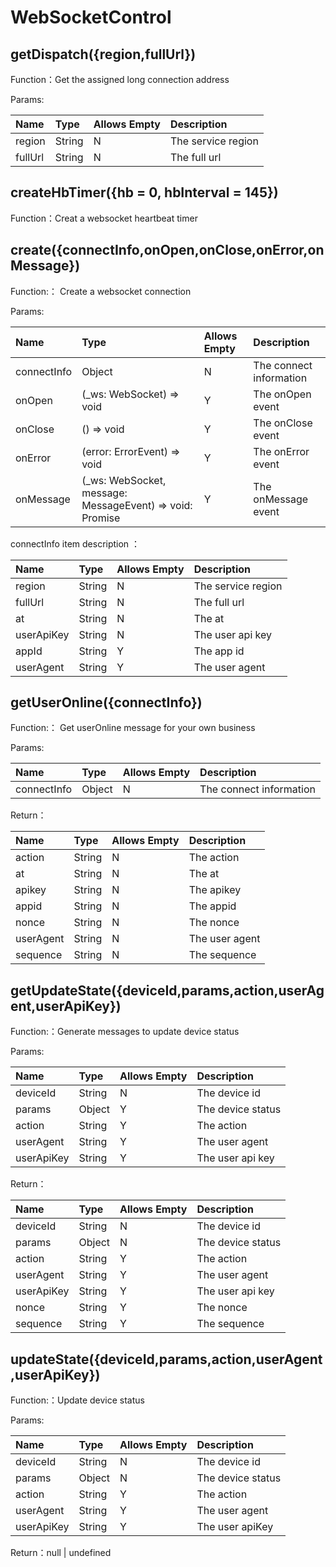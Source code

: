 # WebSocketControl
 
## getDispatch({region,fullUrl})

Function：Get the assigned long connection address

Params:

| Name        | Type | Allows Empty | Description            |
| :--------- | :------------------------ | :------- | :-------------------------- |
| region     | String                    | N        | The service region          |
| fullUrl    | String                    | N        | The full url |

## createHbTimer({hb = 0, hbInterval = 145})

Function：Creat a websocket heartbeat timer

## create({connectInfo,onOpen,onClose,onError,onMessage})

Function:： Create a websocket connection

Params:

| Name        | Type | Allows Empty | Description            |
| :--------- | :------------------------ | :------- | :-------------------------- |
| connectInfo     | Object                                             | N        | The connect information   |
| onOpen          | (_ws: WebSocket) => void                           | Y        | The onOpen event  |
| onClose         | () => void                                         | Y        | The onClose event |
| onError         | (error: ErrorEvent) => void                        | Y        | The onError event |
| onMessage       | (_ws: WebSocket, message: MessageEvent) => void: Promise<WebSocket>     | Y        | The onMessage event |

connectInfo item description ：

| Name        | Type | Allows Empty | Description            |
| :--------- | :------------------------ | :------- | :-------------------------- |
| region     | String                    | N        | The service region          |
| fullUrl    | String                    | N        | The full url |
| at         | String                    | N        | The at         |
| userApiKey | String                    | N        | The user api key |
| appId      | String                    | Y        | The app id          |
| userAgent  | String                    | Y        | The user agent |

## getUserOnline({connectInfo})

Function:： Get userOnline message for your own business

Params:

| Name        | Type | Allows Empty | Description            |
| :--------- | :------------------------ | :------- | :-------------------------- |
| connectInfo     | Object                | N        | The connect information   |

Return：

| Name        | Type | Allows Empty | Description            |
| :--------- | :------------------------ | :------- | :-------------------------- |
| action     | String                    | N        | The action        |
| at         | String                    | N        | The at |
| apikey     | String                    | N        | The apikey         |
| appid      | String                    | N        | The appid |
| nonce      | String                    | N        | The nonce         |
| userAgent  | String                    | N        | The user agent |
| sequence   | String                    | N        | The sequence |

## getUpdateState({deviceId,params,action,userAgent,userApiKey})

Function:：Generate messages to update device status

Params:

| Name        | Type | Allows Empty | Description            |
| :--------- | :------------------------ | :------- | :-------------------------- |
| deviceId     | String                  | N        | The device id   |
| params       | Object                  | Y        | The device status  |
| action       | String                  | Y        | The action|
| userAgent    | String                  | Y        | The user agent |
| userApiKey   | String                  | Y        | The user api key |

Return：

| Name        | Type | Allows Empty | Description            |
| :--------- | :------------------------ | :------- | :-------------------------- |
| deviceId     | String                  | N        | The device id   |
| params       | Object                  | N        | The device status  |
| action       | String                  | Y        | The action|
| userAgent    | String                  | Y        | The user agent |
| userApiKey   | String                  | Y        | The user api key |
| nonce        | String                  | Y        | The nonce |
| sequence     | String                  | Y        | The sequence |

## updateState({deviceId,params,action,userAgent,userApiKey})

Function:：Update device status

Params:

| Name        | Type | Allows Empty | Description            |
| :--------- | :------------------------ | :------- | :-------------------------- |
| deviceId     | String                  | N        | The device id  |
| params       | Object                  | N        | The device status  |
| action       | String                  | Y        | The action|
| userAgent    | String                  | Y        | The user agent |
| userApiKey   | String                  | Y        | The user apiKey |

Return：null | undefined
